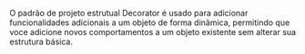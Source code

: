 O padrão de projeto estrutual Decorator é usado para adicionar funcionalidades adicionais a um objeto de forma dinâmica, permitindo que voce adicione novos comportamentos a um objeto existente sem alterar sua estrutura básica.
